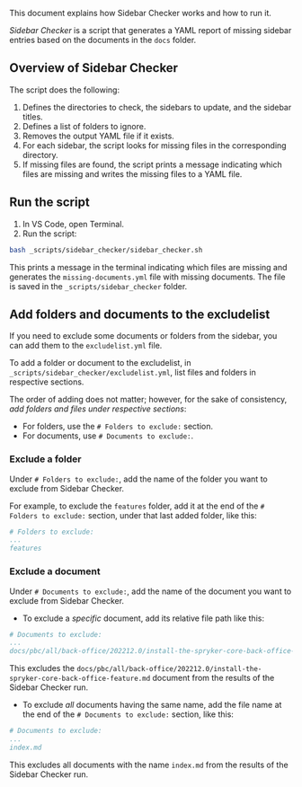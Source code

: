 This document explains how Sidebar Checker works and how to run it.

*Sidebar Checker* is a script that generates a YAML report of missing sidebar entries based on the documents in the `docs` folder.

## Overview of Sidebar Checker

The script does the following: 

1. Defines the directories to check, the sidebars to update, and the sidebar titles.
2. Defines a list of folders to ignore.
3. Removes the output YAML file if it exists.
4. For each sidebar, the script looks for missing files in the corresponding directory.
5. If missing files are found, the script prints a message indicating which files are missing and writes the missing files to a YAML file.

## Run the script

1. In VS Code, open Terminal.
2. Run the script:
```bash
bash _scripts/sidebar_checker/sidebar_checker.sh
```

This prints a message in the terminal indicating which files are missing and generates the `missing-documents.yml` file with missing documents. The file is saved in the `_scripts/sidebar_checker` folder.


## Add folders and documents to the excludelist

If you need to exclude some documents or folders from the sidebar, you can add them to the `excludelist.yml` file.
 
To add a folder or document to the excludelist, in `_scripts/sidebar_checker/excludelist.yml`, list files and folders in respective sections.

The order of adding does not matter; however, for the sake of consistency, *add folders and files under respective sections*:

* For folders, use the `# Folders to exclude:` section.
* For documents, use `# Documents to exclude:`.

### Exclude a folder 

Under `# Folders to exclude:`, add the name of the folder you want to exclude from Sidebar Checker.

For example, to exclude the `features` folder, add it at the end of the `# Folders to exclude:` section, under that last added folder, like this:

```yml
# Folders to exclude:
...
features
```

### Exclude a document 

Under `# Documents to exclude:`, add the name of the document you want to exclude from Sidebar Checker.


* To exclude a *specific* document, add its relative file path like this:
```yml
# Documents to exclude:
...
docs/pbc/all/back-office/202212.0/install-the-spryker-core-back-office-feature.md
```

This excludes the `docs/pbc/all/back-office/202212.0/install-the-spryker-core-back-office-feature.md` document from the results of the Sidebar Checker run.

* To exclude *all* documents having the same name, add the file name at the end of the `# Documents to exclude:` section, like this:
```yml
# Documents to exclude:
...
index.md
```

This excludes all documents with the name `index.md` from the results of the Sidebar Checker run.